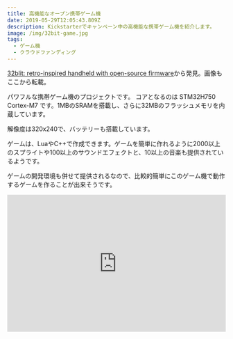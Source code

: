 ```yaml
---
title: 高機能なオープン携帯ゲーム機
date: 2019-05-29T12:05:43.809Z
description: Kickstarterでキャンペーン中の高機能な携帯ゲーム機を紹介します。
image: /img/32bit-game.jpg
tags:
  - ゲーム機
  - クラウドファンディング
---
```

[32blit: retro-inspired handheld with open-source firmware](https://www.kickstarter.com/projects/pimoroni/32blit-retro-inspired-handheld-with-open-source-fi)から発見。画像もここから転載。

パワフルな携帯ゲーム機のプロジェクトです。
コアとなるのは STM32H750 Cortex-M7 です。1MBのSRAMを搭載し、さらに32MBのフラッシュメモリを内蔵しています。

解像度は320x240で、バッテリーも搭載しています。

ゲームは、LuaやC++で作成できます。ゲームを簡単に作れるように2000以上のスプライトや100以上のサウンドエフェクトと、10以上の音楽も提供されているようです。

ゲームの開発環境も併せて提供されるなので、比較的簡単にこのゲーム機で動作するゲームを作ることが出来そうです。

<iframe width="100%" height="315" src="https://www.youtube.com/embed/e-ualhnwMwo" frameborder="0" allow="accelerometer; autoplay; clipboard-write; encrypted-media; gyroscope; picture-in-picture" allowfullscreen></iframe>
